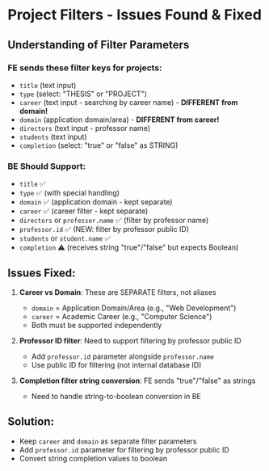 # Project Filters - Issues Found & Fixed

## Understanding of Filter Parameters

### FE sends these filter keys for projects:
- `title` (text input)
- `type` (select: "THESIS" or "PROJECT")
- `career` (text input - searching by career name) - **DIFFERENT from domain!**
- `domain` (application domain/area) - **DIFFERENT from career!**
- `directors` (text input - professor name)
- `students` (text input)
- `completion` (select: "true" or "false" as STRING)

### BE Should Support:
- `title` ✅
- `type` ✅ (with special handling)
- `domain` ✅ (application domain - kept separate)
- `career` ✅ (career filter - kept separate)
- `directors` or `professor.name` ✅ (filter by professor name)
- `professor.id` ✅ (NEW: filter by professor public ID)
- `students` or `student.name` ✅
- `completion` ⚠️ (receives string "true"/"false" but expects Boolean)

## Issues Fixed:

1. **Career vs Domain**: These are SEPARATE filters, not aliases
   - `domain` = Application Domain/Area (e.g., "Web Development")
   - `career` = Academic Career (e.g., "Computer Science")
   - Both must be supported independently

2. **Professor ID filter**: Need to support filtering by professor public ID
   - Add `professor.id` parameter alongside `professor.name`
   - Use public ID for filtering (not internal database ID)

3. **Completion filter string conversion**: FE sends "true"/"false" as strings
   - Need to handle string-to-boolean conversion in BE

## Solution:
- Keep `career` and `domain` as separate filter parameters
- Add `professor.id` parameter for filtering by professor public ID
- Convert string completion values to boolean

